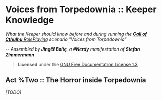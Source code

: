 Voices from Torpedownia :: Keeper Knowledge
===========================================

_What the Keeper should know
before and during running the [**Call of Cthulhu** RolePlaying](
  https://www.chaosium.com/call-of-cthulhu-rpg/) scenario
"Voices from Torpedownia"_

-- _Assembled by **Jingël Bøltę**,
a **#Nerdy** manifestation of **Stefan Zimmermann**_

> **Licensed** under the [GNU Free Documentation License 1.3](
    https://www.gnu.org/licenses/fdl.html)

Act \%Two :: The Horror inside Torpedownia
------------------------------------------

_\[TODO\]_
